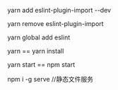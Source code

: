 
yarn add  eslint-plugin-import --dev

yarn remove eslint-plugin-import

yarn global add eslint


yarn == yarn install


yarn start == npm start



npm i -g serve  //静态文件服务 
